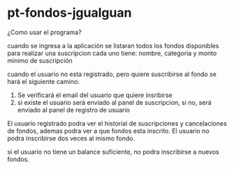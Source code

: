 # pt-fondos-jgualguan

¿Como usar el programa? 

cuando se ingresa a la aplicación se listaran todos los fondos disponibles para realizar una suscripcion
cada uno tiene: nombre, categoria y monto minimo de suscripción

cuando el usuario no esta registrado, pero quiere suscribirse al fondo se hará el siguiente camino:

1. Se verificará el email del usuario que quiere insribirse
2. si existe el usuario será enviado al panel de suscripcion, si no, será enviado al panel de registro de usuario

El usuario registrado podra ver el historial de suscripciones y cancelaciones de fondos, ademas podra ver a que fondos esta inscrito. El usuario
no podra inscribirse dos veces al mismo fondo.

si el usuario no tiene un balance suficiente, no podra inscribirse a nuevos fondos.